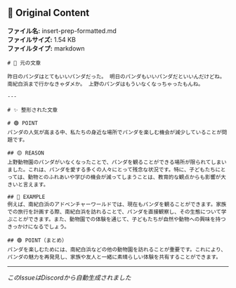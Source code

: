 ## 📎 Original Content

**ファイル名:** insert-prep-formatted.md  
**ファイルサイズ:** 1.54 KB  
**ファイルタイプ:** markdown

```
# 📝 元の文章

昨日のパンダはとてもいいパンダだった。 明日のパンダもいいパンダだといいんだけどね。 南紀白浜まで行かなきゃダメか。 上野のパンダはもういなくなっちゃったもんね。

---

# ✨ 整形された文章

# 🟢 POINT
パンダの人気が高まる中、私たちの身近な場所でパンダを楽しむ機会が減少していることが問題です。

## 🟡 REASON
上野動物園のパンダがいなくなったことで、パンダを観ることができる場所が限られてしまいました。これは、パンダを愛する多くの人々にとって残念な状況です。特に、子どもたちにとっては、動物とのふれあいや学びの機会が減ってしまうことは、教育的な観点からも影響が大きいと言えます。

## 🔵 EXAMPLE
例えば、南紀白浜のアドベンチャーワールドでは、現在もパンダを観ることができます。家族での旅行を計画する際、南紀白浜を訪れることで、パンダを直接観察し、その生態について学ぶことができます。また、動物園での体験を通じて、子どもたちが自然や動物への興味を持つきっかけになるでしょう。

## 🟢 POINT（まとめ）
パンダを楽しむためには、南紀白浜などの他の動物園を訪れることが重要です。これにより、パンダの魅力を再発見し、家族や友人と一緒に素晴らしい体験を共有することができます。
```

---
*このIssueはDiscordから自動生成されました*